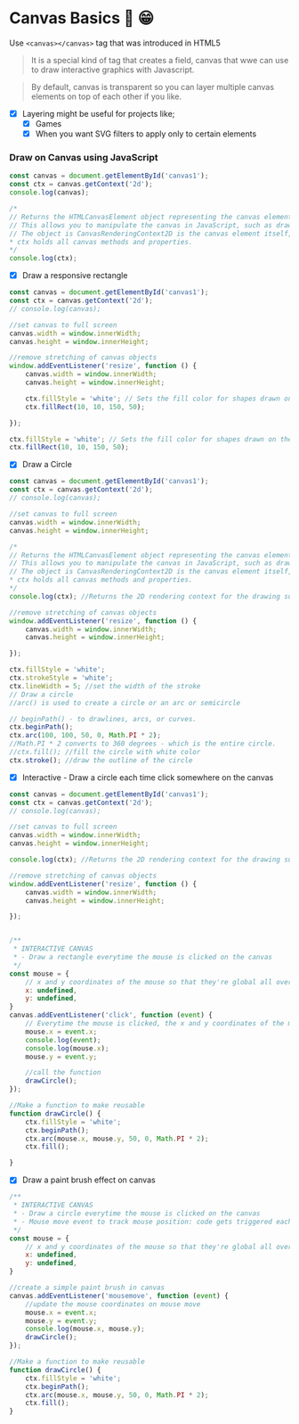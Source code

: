 # Canvas Basics :art: :grin:


Use `<canvas></canvas>` tag that was introduced in HTML5
> It  is a special kind  of tag that  creates a field, canvas  that wwe  can  use to   draw interactive graphics with Javascript.

> By  default,  canvas is transparent so you can layer multiple canvas elements on top of  each other if you like.
> 
- [x] Layering might be useful for projects like; 
  - [x] Games
  - [x] When you want SVG filters to apply only to certain elements

### Draw on Canvas using JavaScript

```javascript
const canvas = document.getElementById('canvas1');
const ctx = canvas.getContext('2d');
console.log(canvas);

/*
// Returns the HTMLCanvasElement object representing the canvas element with the specified ID.
// This allows you to manipulate the canvas in JavaScript, such as drawing shapes, images, and text.
// The object is CanvasRenderingContext2D is the canvas element itself, which can be used to access its properties and methods
* ctx holds all canvas methods and properties. 
*/
console.log(ctx);

```

- [x] Draw a responsive rectangle 

```javascript
const canvas = document.getElementById('canvas1');
const ctx = canvas.getContext('2d');
// console.log(canvas);

//set canvas to full screen
canvas.width = window.innerWidth;
canvas.height = window.innerHeight;

//remove stretching of canvas objects
window.addEventListener('resize', function () {
    canvas.width = window.innerWidth;
    canvas.height = window.innerHeight;

    ctx.fillStyle = 'white'; // Sets the fill color for shapes drawn on the canvas.
    ctx.fillRect(10, 10, 150, 50);

});

ctx.fillStyle = 'white'; // Sets the fill color for shapes drawn on the canvas.
ctx.fillRect(10, 10, 150, 50);
```

- [x] Draw a Circle

```javascript
const canvas = document.getElementById('canvas1');
const ctx = canvas.getContext('2d');
// console.log(canvas);

//set canvas to full screen
canvas.width = window.innerWidth;
canvas.height = window.innerHeight;

/*
// Returns the HTMLCanvasElement object representing the canvas element with the specified ID.
// This allows you to manipulate the canvas in JavaScript, such as drawing shapes, images, and text.
// The object is CanvasRenderingContext2D is the canvas element itself, which can be used to access its properties and methods
* ctx holds all canvas methods and properties. 
*/
console.log(ctx); //Returns the 2D rendering context for the drawing surface of the canvas element.

//remove stretching of canvas objects
window.addEventListener('resize', function () {
    canvas.width = window.innerWidth;
    canvas.height = window.innerHeight;

});

ctx.fillStyle = 'white';
ctx.strokeStyle = 'white';
ctx.lineWidth = 5; //set the width of the stroke
// Draw a circle
//arc() is used to create a circle or an arc or semicircle

// beginPath() - to drawlines, arcs, or curves.
ctx.beginPath();
ctx.arc(100, 100, 50, 0, Math.PI * 2);
//Math.PI * 2 converts to 360 degrees - which is the entire circle.
//ctx.fill(); //fill the circle with white color
ctx.stroke(); //draw the outline of the circle
```

- [x] Interactive - Draw a circle each time click somewhere on the canvas

```javascript
const canvas = document.getElementById('canvas1');
const ctx = canvas.getContext('2d');
// console.log(canvas);

//set canvas to full screen
canvas.width = window.innerWidth;
canvas.height = window.innerHeight;

console.log(ctx); //Returns the 2D rendering context for the drawing surface of the canvas element.

//remove stretching of canvas objects
window.addEventListener('resize', function () {
    canvas.width = window.innerWidth;
    canvas.height = window.innerHeight;

});


/**
 * INTERACTIVE CANVAS
 * - Draw a rectangle everytime the mouse is clicked on the canvas
 */
const mouse = {
    // x and y coordinates of the mouse so that they're global all over the program
    x: undefined,
    y: undefined,
}
canvas.addEventListener('click', function (event) {
    // Everytime the mouse is clicked, the x and y coordinates of the mouse are updated
    mouse.x = event.x;
    console.log(event);
    console.log(mouse.x);
    mouse.y = event.y;

    //call the function
    drawCircle();
});

//Make a function to make reusable 
function drawCircle() {
    ctx.fillStyle = 'white';
    ctx.beginPath();
    ctx.arc(mouse.x, mouse.y, 50, 0, Math.PI * 2);
    ctx.fill();

}
```

-[x] Draw a paint brush effect on canvas

```javascript
/**
 * INTERACTIVE CANVAS
 * - Draw a circle everytime the mouse is clicked on the canvas
 * - Mouse move event to track mouse position: code gets triggered each time a moves over the canvas 
 */
const mouse = {
    // x and y coordinates of the mouse so that they're global all over the program
    x: undefined,
    y: undefined,
}

//create a simple paint brush in canvas
canvas.addEventListener('mousemove', function (event) {
    //update the mouse coordinates on mouse move
    mouse.x = event.x;
    mouse.y = event.y;
    console.log(mouse.x, mouse.y);
    drawCircle();
});

//Make a function to make reusable 
function drawCircle() {
    ctx.fillStyle = 'white';
    ctx.beginPath();
    ctx.arc(mouse.x, mouse.y, 50, 0, Math.PI * 2);
    ctx.fill();
}
```
